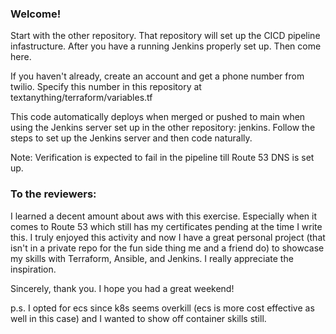 ### Welcome! 

Start with the other repository. That repository will set up the CICD pipeline infastructure. After you have a running Jenkins properly set up. Then come here.

If you haven't already, create an account and get a phone number from twilio. Specify this number in  this repository at textanything/terraform/variables.tf

This code automatically deploys when merged or pushed to main when using the Jenkins server set up in the other repository: jenkins. Follow the steps to set up the Jenkins server and then code naturally.

Note: Verification is expected to fail in the pipeline till Route 53 DNS is set up.


### To the reviewers:
I learned a decent amount about aws with this exercise. Especially when it comes to Route 53 which still has my certificates pending at the time I write this. I truly enjoyed this activity and now I have a great personal project (that isn't in a private repo for the fun side thing me and a friend do) to showcase my skills with Terraform, Ansible, and Jenkins. I really appreciate the inspiration. 

Sincerely, thank you. 
I hope you had a great weekend!

p.s. I opted for ecs since k8s seems overkill (ecs is more cost effective as well in this case) and I wanted to show off container skills still.